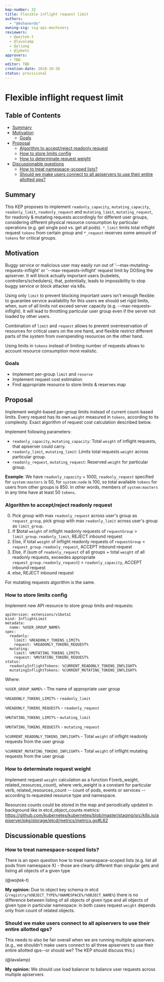 ```yaml
---
kep-number: 32
title: Flexible inflight request limit
authors:
  - "@mshaverdo"
owning-sig: sig-api-machinery
reviewers:
  - @wojtek-t
  - @lavalamp
  - @yliaog
  - @jpbetz
approvers:
  - TBD
editor: TBD
creation-date: 2018-10-26
status: provisional
---
```


# Flexible inflight request limit

## Table of Contents

* [Summary](#summary)
* [Motivation](#motivation)
    * [Goals](#goals)
* [Proposal](#proposal)
    * [Algorithm to accept/reject readonly request](#algorithm-to-accept-reject-readonly-request)
    * [How to store limits config](#how-to-store-limits-config)
    * [How to determinate request weight](#how-to-determinate-request-weight)
* [Discussionable questions](#discussionable-questions)
    * [How to treat namespace-scoped lists?](#how-to-treat-namespace-scoped-lists)
    * [Should we  make users connect to all apiservers to use their entire allotted qps?](#should-we-make-users-connect-to-all-apiservers)

## Summary <a name="summary"></a>
This KEP proposes to implement `readonly_capacity`, `mutating_capacity`, `readonly_limit`, `readonly_request` and `mutating_limit`, `mutating_request`, for readonly & mutating requests accordingly for different user groups, considering different physical resource consumption by particular operations (e.g. get single pod vs. get all pods). `*_limit` limits total inflight request `tokens` from certain group and `*_request` reserves some amount of `tokens` for critical groups.


## Motivation <a name="motivation"></a>

Buggy service or malicious user may easily run out of '--max-mutating-requests-inflight' or '--max-requests-inflight' request limit by DOSing the apiserver. It will block actually important users (kubelets, controllers/schedulers), that, potentially, leads to impossibility to stop buggy service or block attacker via k8s.

Using only `limit` to prevent blocking important users isn't enough flexible: to guarantee service availability for this users we should set rigid limits, when, sum of all limits not exceed server capacity (e.g. --max-requests-inflight). It will lead to throttling particular user group even if the server not loaded by other users.

Combination of `limit` and `request` allows to prevent overreservation of resources for critical users on the one hand, and flexible restrict different parts of the system from overspending resources on the other hand.

Using limits in `tokens` instead of limiting number of requests allows to
account resource consumption more realistic.


### Goals <a name="goals"></a>

* Implement per-group `limit` and `reserve`
* Implement request cost estimation
* Find appropriate resource to store limits & reserves map

## Proposal <a name="proposal"></a>

Implement weight-based per-group limits instead of current count-based limits.
Every request has its own `weight` measured in `tokens`, according to its complexity. Exact algorithm of request cost calculation described below.

Implement following parameters:
* `readonly_capacity`, `mutating_capacity`: Total `weight` of inflight requests,
that apiserver could carry.
* `readonly_limit`,  `mutating_limit`: Limits total requests `weight` across  particular group.
* `readonly_request`,  `mutating_request`: Reserved `weight` for particular group.

**Example**: We have `readonly_capacity` = 1000, `readonly_request` specified for `system:masters` is 50, for `system:node` is 100, so total available `tokens` for users from other groups is 850. In other words, members of `system:masters` in any time have at least 50 `tokens`.


### Algorithm to accept/reject readonly request <a name="algorithm-to-accept-reject-readonly-request"></a>

0. Pick group with max `readonly_request` across user's group as `request_group`, pick group with max `readonly_limit` across user's group as `limit_group`.
1. If $total `weight` of inflight readonly requests of `requestGroup` > `limit_group.readonly_limit`, REJECT inbound request
2. Else, if total `weight` of inflight readonly requests of `requestGroup` < `request_group.readonly_request`, ACCEPT inbound request
3. Else, if (sum of `readonly_request` of all groups + total `weight` of all readonly requests, exceedes appropriate `request_group.readonly_request`) < `readonly_capacity`, ACCEPT inbound request
4. else, REJECT  inbound request

For mutating requests algorithm is the same.

### How to store limits config <a name="how-to-store-limits-config"></a>

Implement new API resource to store group limits and requests:
```
apiVersion: extensions/v1beta1
kind: InflightLimit
metadata:
  name: %USER_GROUP_NAME%
spec:
  readonly:
    limit: %READONLY_TOKENS_LIMIT%
    request: %READONLY_TOKENS_REQUEST%
  mutating:
    limit: %MUTATING_TOKENS_LIMIT%
    request: %MUTATING_TOKENS_REQUEST%
status:
  readonlyInflightTokens: %CURRENT_READONLY_TOKENS_INFLIGHT%
  mutatingInflightTokens: %CURRENT_MUTATING_TOKENS_INFLIGHT%
```

Where:

`%USER_GROUP_NAME%` - The name of appropriate user group

`%READONLY_TOKENS_LIMIT%` - `readonly_limit`

`%READONLY_TOKENS_REQUEST%` - `readonly_request`

`%MUTATING_TOKENS_LIMIT%` - `mutating_limit`

`%MUTATING_TOKENS_REQUEST%` - `mutating_request`

`%CURRENT_READONLY_TOKENS_INFLIGHT%` - Total `weight` of inflight readonly requests from the user group

`%CURRENT_MUTATING_TOKENS_INFLIGHT%` - Total `weight` of inflight mutating requests from the user group

### How to determinate request weight<a name="how-to-determinate-request-weight"></a>

Implement request `weight` calculation as a function F(verb_weight, related_resources_count), where verb_weight is a constant for particular verb, related_resources_count -- count of pods, events or services -- according to requested resource type and namespace.

Resources counts could be stored in the map and periodically updated in background like in etcd_object_counts metrics: https://github.com/kubernetes/kubernetes/blob/master/staging/src/k8s.io/apiserver/pkg/storage/etcd/metrics/metrics.go#L62


## Discussionable questions <a name="discussionable-questions"></a>

### How to treat namespace-scoped lists? <a name="how-to-treat-namespace-scoped-lists"></a>

There is an open question how to treat namespace-scoped lists (e.g. list all pods from namespace X) - those are clearly different than singular gets and listing all objects of a given type

(@wojtek-t)

**My opinion:** Due to object key schema in etcd (`/registry/%OBJECT_TYPE%/%NAMESPACE%/%OBJECT_NAME%`) there is no difference between
listing of all objects of given type and all objects of given type in particular namespace: in both cases request `weight` depends only from count of related objects.

### Should we  make users connect to all apiservers to use their entire allotted qps? <a name="should-we-make-users-connect-to-all-apiservers"></a>

This needs to also be fair overall when we are
running multiple apiservers. (e.g., we shouldn't make users connect to all
three apiservers to use their entire allotted qps--or should we? The KEP
should discuss this.)

(@lavalamp)

**My opinion:** We should use load balancer to balance user requests across multiple apiservers
